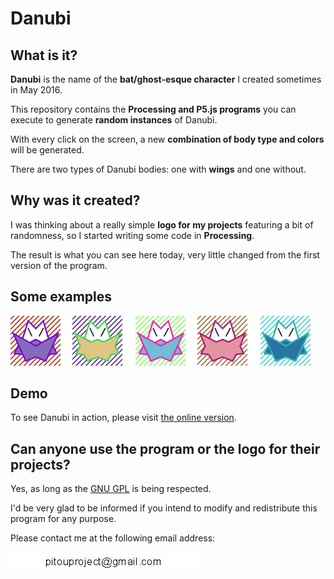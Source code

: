 Danubi
=

What is it?
---

**Danubi** is the name of the **bat/ghost-esque character** I created sometimes in May 2016. 

This repository contains the **Processing and P5.js programs** you can execute to generate **random instances** of Danubi.

With every click on the screen, a new **combination of body type and colors** will be generated.

There are two types of Danubi bodies: one with **wings** and one without.

Why was it created?
---

I was thinking about a really simple **logo for my projects** featuring a bit of randomness, so I started writing some code in **Processing**.

The result is what you can see here today, very little changed from the first version of the program.

Some examples
---
<img src="https://raw.githubusercontent.com/pitou/danubi/master/images/samples.png">

Demo
---

To see Danubi in action, please visit [the online version](https://pitou.it/danubi).

Can anyone use the program or the logo for their projects? 
---

Yes, as long as the [GNU GPL](https://raw.githubusercontent.com/pitou/danubi/master) is being respected.

I'd be very glad to be informed if you intend to modify and redistribute this program for any purpose.

Please contact me at the following email address:

![email](https://raw.githubusercontent.com/pitou/danubi/master/images/ppmail.jpg "Hidden Machines logo")

